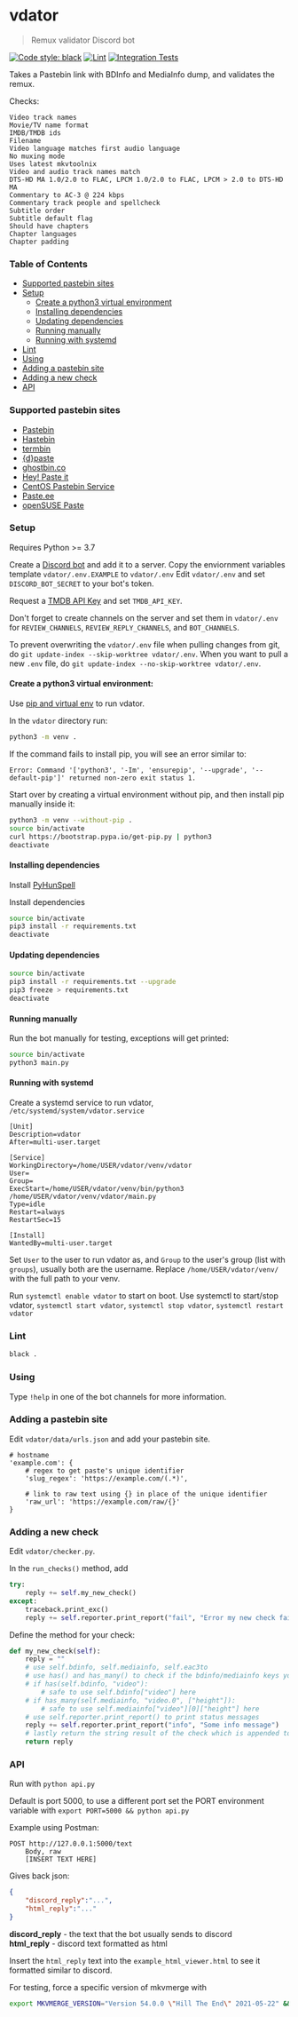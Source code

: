 # vdator
> Remux validator Discord bot

[![Code style: black](https://img.shields.io/badge/code%20style-black-000000.svg)](https://github.com/psf/black)
[![Lint](https://github.com/werrpy/vdator/actions/workflows/lint.yml/badge.svg)](https://github.com/werrpy/vdator/actions/workflows/lint.yml)
[![Integration Tests](https://github.com/werrpy/vdator/actions/workflows/integration-tests.yml/badge.svg)](https://github.com/werrpy/vdator/actions/workflows/integration-tests.yml)

Takes a Pastebin link with BDInfo and MediaInfo dump, and validates the remux.

Checks:
```
Video track names
Movie/TV name format
IMDB/TMDB ids
Filename
Video language matches first audio language
No muxing mode
Uses latest mkvtoolnix
Video and audio track names match
DTS-HD MA 1.0/2.0 to FLAC, LPCM 1.0/2.0 to FLAC, LPCM > 2.0 to DTS-HD MA
Commentary to AC-3 @ 224 kbps
Commentary track people and spellcheck
Subtitle order
Subtitle default flag
Should have chapters
Chapter languages
Chapter padding
```

### Table of Contents
- [Supported pastebin sites](#supported-pastebin-sites)
- [Setup](#setup)
  * [Create a python3 virtual environment](#create-a-python3-virtual-environment)
  * [Installing dependencies](#installing-dependencies)
  * [Updating dependencies](#updating-dependencies)
  * [Running manually](#running-manually)
  * [Running with systemd](#running-with-systemd)
- [Lint](#lint)
- [Using](#using)
- [Adding a pastebin site](#adding-a-pastebin-site)
- [Adding a new check](#adding-a-new-check)
- [API](#api)

### Supported pastebin sites

- [Pastebin](https://pastebin.com/)
- [Hastebin](https://www.toptal.com/developers/hastebin/)
- [termbin](https://termbin.com/)
- [{d}paste](https://dpaste.com/)
- [ghostbin.co](https://ghostbin.co/)
- [Hey! Paste it](https://www.heypasteit.com/)
- [CentOS Pastebin Service](https://paste.centos.org/)
- [Paste.ee](https://paste.ee/)
- [openSUSE Paste](https://paste.opensuse.org/)

### Setup

Requires Python >= 3.7

Create a [Discord bot](https://discordapp.com/developers/docs/intro) and add it to a server.
Copy the enviornment variables template `vdator/.env.EXAMPLE` to `vdator/.env`
Edit `vdator/.env` and set `DISCORD_BOT_SECRET` to your bot's token.

Request a [TMDB API Key](https://developers.themoviedb.org/3/getting-started/introduction) and set `TMDB_API_KEY`.

Don't forget to create channels on the server and set them in `vdator/.env` for `REVIEW_CHANNELS`, `REVIEW_REPLY_CHANNELS`, and `BOT_CHANNELS`.

To prevent overwriting the `vdator/.env` file when pulling changes from git, do `git update-index --skip-worktree vdator/.env`. When you want to pull a new `.env` file, do `git update-index --no-skip-worktree vdator/.env`.

#### Create a python3 virtual environment:

Use [pip and virtual env](https://packaging.python.org/guides/installing-using-pip-and-virtualenv/) to run vdator.

In the `vdator` directory run:
```bash
python3 -m venv .
```

If the command fails to install pip, you will see an error similar to:
```
Error: Command '['python3', '-Im', 'ensurepip', '--upgrade', '--default-pip']' returned non-zero exit status 1.
```
Start over by creating a virtual environment without pip, and then install pip manually inside it:
```bash
python3 -m venv --without-pip .
source bin/activate
curl https://bootstrap.pypa.io/get-pip.py | python3
deactivate
```

#### Installing dependencies

Install [PyHunSpell](https://github.com/blatinier/pyhunspell#installation)

Install dependencies

```bash
source bin/activate
pip3 install -r requirements.txt
deactivate
```

#### Updating dependencies

```bash
source bin/activate
pip3 install -r requirements.txt --upgrade
pip3 freeze > requirements.txt
deactivate
```

#### Running manually

Run the bot manually for testing, exceptions will get printed:
```bash
source bin/activate
python3 main.py
```

#### Running with systemd

Create a systemd service to run vdator, `/etc/systemd/system/vdator.service`

```
[Unit]
Description=vdator
After=multi-user.target

[Service]
WorkingDirectory=/home/USER/vdator/venv/vdator
User=
Group=
ExecStart=/home/USER/vdator/venv/bin/python3 /home/USER/vdator/venv/vdator/main.py
Type=idle
Restart=always
RestartSec=15

[Install]
WantedBy=multi-user.target
```

Set `User` to the user to run vdator as, and `Group` to the user's group (list with `groups`), usually both are the username.
Replace `/home/USER/vdator/venv/` with the full path to your venv.

Run `systemctl enable vdator` to start on boot. Use systemctl to start/stop vdator, `systemctl start vdator`, `systemctl stop vdator`, `systemctl restart vdator`

### Lint
```bash
black .
```

### Using

Type `!help` in one of the bot channels for more information.

### Adding a pastebin site

Edit `vdator/data/urls.json` and add your pastebin site.

```
# hostname
'example.com': {
    # regex to get paste's unique identifier
    'slug_regex': 'https://example.com/(.*)',
    
    # link to raw text using {} in place of the unique identifier
    'raw_url': 'https://example.com/raw/{}'
}
```

### Adding a new check

Edit `vdator/checker.py`.

In the `run_checks()` method, add 
```python
try:
    reply += self.my_new_check()
except:
    traceback.print_exc()
    reply += self.reporter.print_report("fail", "Error my new check failed")
```

Define the method for your check:

```python
def my_new_check(self):
    reply = ""
    # use self.bdinfo, self.mediainfo, self.eac3to
    # use has() and has_many() to check if the bdinfo/mediainfo keys you need exist, for example:
    # if has(self.bdinfo, "video"):
        # safe to use self.bdinfo["video"] here
    # if has_many(self.mediainfo, "video.0", ["height"]):
        # safe to use self.mediainfo["video"][0]["height"] here
    # use self.reporter.print_report() to print status messages
    reply += self.reporter.print_report("info", "Some info message")
    # lastly return the string result of the check which is appended to the bot reply in run_checks()
    return reply
```

### API

Run with `python api.py`

Default is port 5000, to use a different port set the PORT environment variable with `export PORT=5000 && python api.py`

Example using Postman:
```
POST http://127.0.0.1:5000/text
    Body, raw
    [INSERT TEXT HERE]
```

Gives back json:
```json
{
	"discord_reply":"...",
	"html_reply":"..."
}
```
**discord_reply** - the text that the bot usually sends to discord  
**html_reply** - discord text formatted as html

Insert the `html_reply` text into the `example_html_viewer.html` to see it formatted similar to discord.

For testing, force a specific version of mkvmerge with

````bash
export MKVMERGE_VERSION="Version 54.0.0 \"Hill The End\" 2021-05-22" && python api.py
````
